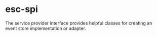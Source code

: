 # esc-spi
The service provider interface provides helpful classes for creating an event store implementation or adapter.
